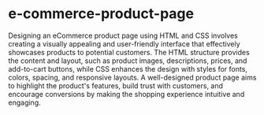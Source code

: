 # e-commerce-product-page
Designing an eCommerce product page using HTML and CSS involves creating a visually appealing and user-friendly interface that effectively showcases products to potential customers. The HTML structure provides the content and layout, such as product images, descriptions, prices, and add-to-cart buttons, while CSS enhances the design with styles for fonts, colors, spacing, and responsive layouts. A well-designed product page aims to highlight the product's features, build trust with customers, and encourage conversions by making the shopping experience intuitive and engaging.
